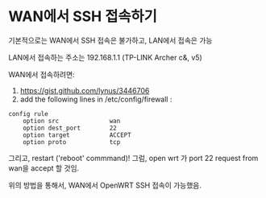 # WAN에서 SSH 접속하기

기본적으로는 WAN에서 SSH 접속은 불가하고, LAN에서 접속은 가능

LAN에서 접속하는 주소는 192.168.1.1 (TP-LINK Archer c&, v5)

WAN에서 접속하려면:
1. https://gist.github.com/lynus/3446706
2. add the following lines in /etc/config/firewall :

```
config rule
    option src              wan
    option dest_port        22
    option target           ACCEPT
    option proto            tcp 
```

그리고, restart ('reboot' commmand)! 그럼, open wrt 가 port 22 request from wan을 accept 할 것임.

위의 방법을 통해서, WAN에서 OpenWRT SSH 접속이 가능했음.

